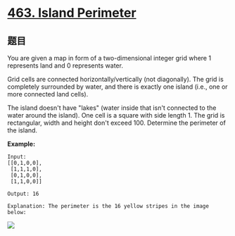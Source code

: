 # [463. Island Perimeter](https://leetcode.com/problems/island-perimeter/)

## 题目

You are given a map in form of a two-dimensional integer grid where 1 represents land and 0 represents water.

Grid cells are connected horizontally/vertically (not diagonally). The grid is completely surrounded by water, and there is exactly one island (i.e., one or more connected land cells).

The island doesn't have "lakes" (water inside that isn't connected to the water around the island). One cell is a square with side length 1. The grid is rectangular, width and height don't exceed 100. Determine the perimeter of the island.

**Example:**

    Input:
    [[0,1,0,0],
     [1,1,1,0],
     [0,1,0,0],
     [1,1,0,0]]
    
    Output: 16
    
    Explanation: The perimeter is the 16 yellow stripes in the image below:

![](https://assets.leetcode-cn.com/aliyun-lc-upload/uploads/2018/10/12/island.png)